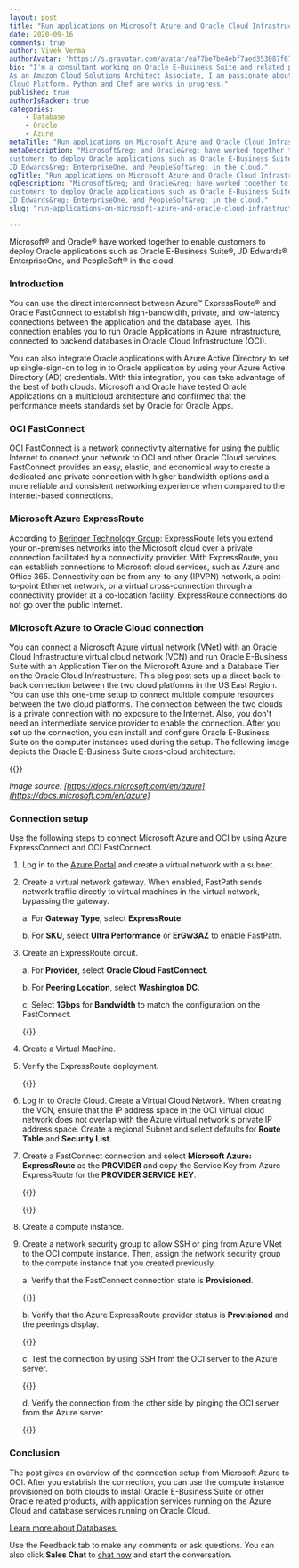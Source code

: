 ```yaml
---
layout: post
title: "Run applications on Microsoft Azure and Oracle Cloud Infrastructure"
date: 2020-09-16
comments: true
author: Vivek Verma
authorAvatar: 'https://s.gravatar.com/avatar/ea77be7be4ebf7aed353087f677104be'
bio: "I'm a consultant working on Oracle E-Business Suite and related products.
As an Amazon Cloud Solutions Architect Associate, I am passionate about the
Cloud Platform. Python and Chef are works in progress."
published: true
authorIsRacker: true
categories:
    - Database
    - Oracle
    - Azure
metaTitle: "Run applications on Microsoft Azure and Oracle Cloud Infrastructure"
metaDescription: "Microsoft&reg; and Oracle&reg; have worked together to enable
customers to deploy Oracle applications such as Oracle E-Business Suite&reg;,
JD Edwards&reg; EnterpriseOne, and PeopleSoft&reg; in the cloud."
ogTitle: "Run applications on Microsoft Azure and Oracle Cloud Infrastructure"
ogDescription: "Microsoft&reg; and Oracle&reg; have worked together to enable
customers to deploy Oracle applications such as Oracle E-Business Suite&reg;,
JD Edwards&reg; EnterpriseOne, and PeopleSoft&reg; in the cloud."
slug: "run-applications-on-microsoft-azure-and-oracle-cloud-infrastructure"

---
```


Microsoft&reg; and Oracle&reg; have worked together to enable customers to
deploy Oracle applications such as Oracle E-Business Suite&reg;, JD Edwards&reg;
EnterpriseOne, and PeopleSoft&reg; in the cloud.

<!--more-->

### Introduction

You can use the direct interconnect between Azure&trade; ExpressRoute&reg; and
Oracle FastConnect to establish high-bandwidth, private, and low-latency
connections between the application and the database layer. This connection
enables you to run Oracle Applications in Azure infrastructure, connected to
backend databases in Oracle Cloud Infrastructure (OCI).

You can also integrate Oracle applications with Azure Active Directory to set
up single-sign-on to log in to Oracle application by using your Azure Active
Directory (AD) credentials. With this integration, you can take advantage of the
best of both clouds. Microsoft and Oracle have tested Oracle Applications on a
multicloud architecture and confirmed that the performance meets standards set
by Oracle for Oracle Apps.

### OCI FastConnect

OCI FastConnect is a network connectivity alternative for using the public
Internet to connect your network to OCI and other Oracle Cloud services.
FastConnect provides an easy, elastic, and economical way to create a dedicated
and private connection with higher bandwidth options and a more reliable and
consistent networking experience when compared to the internet-based connections.

### Microsoft Azure ExpressRoute

According to [Beringer Technology Group](https://www.beringer.net/beringerblog/microsoft-azure-express-route-options-benefits/):
ExpressRoute lets you extend your on-premises networks into the Microsoft cloud
over a private connection facilitated by a connectivity provider. With ExpressRoute,
you can establish connections to Microsoft cloud services, such as Azure and Office
365. Connectivity can be from any-to-any (IPVPN) network, a point-to-point
Ethernet network, or a virtual cross-connection through a connectivity provider
at a co-location facility. ExpressRoute connections do not go over the public
Internet.

### Microsoft Azure to Oracle Cloud connection

You can connect a Microsoft Azure virtual network (VNet) with an Oracle Cloud
Infrastructure virtual cloud network (VCN) and run Oracle E-Business Suite with
an Application Tier on the Microsoft Azure and a Database Tier on the Oracle
Cloud Infrastructure. This blog post sets up a direct back-to-back connection
between the two cloud platforms in the US East Region. You can use this one-time
setup to connect multiple compute resources between the two cloud platforms. The
connection between the two clouds is a private connection with no exposure to the
Internet. Also, you don't need an intermediate service provider to enable the
connection. After you set up the connection, you can install and configure Oracle
E-Business Suite on the computer instances used during the setup. The following
image depicts the Oracle E-Business Suite cross-cloud architecture:

{{<img src="Picture1.png" title="" alt="">}}

*Image source: [https://docs.microsoft.com/en/azure](https://docs.microsoft.com/en/azure)*

### Connection setup

Use the following steps to connect Microsoft Azure and OCI by using Azure
ExpressConnect and OCI FastConnect.

1. Log in to the [Azure Portal](https://portal.azure.com) and create a virtual
   network with a subnet.

2. Create a virtual network gateway. When enabled, FastPath sends network traffic
   directly to virtual machines in the virtual network, bypassing the gateway.

   a. For **Gateway Type**, select **ExpressRoute**.

   b. For **SKU**, select **Ultra Performance** or **ErGw3AZ** to enable FastPath.

3. Create an ExpressRoute circuit.

   a. For **Provider**, select **Oracle Cloud FastConnect**.

   b.  For **Peering Location**, select **Washington DC**.

   c. Select **1Gbps** for **Bandwidth** to match the configuration on the FastConnect.

   {{<img src="Picture2.png" title="" alt="">}}

4. Create a Virtual Machine.

5. Verify the ExpressRoute deployment.

   {{<img src="Picture3.png" title="" alt="">}}

6. Log in to Oracle Cloud. Create a Virtual Cloud Network. When creating the VCN,
   ensure that the IP address space in the OCI virtual cloud network does not
   overlap with the Azure virtual network's private IP address space. Create a
   regional Subnet and select defaults for **Route Table** and **Security List**.

7. Create a FastConnect connection and select **Microsoft Azure: ExpressRoute**
   as the **PROVIDER** and copy the Service Key from Azure ExpressRoute for the
   **PROVIDER SERVICE KEY**.

   {{<img src="Picture4.png" title="" alt="">}}

   {{<img src="Picture5.png" title="" alt="">}}

8. Create a compute instance.

9. Create a network security group to allow SSH or ping from Azure VNet to the
   OCI compute instance. Then, assign the network security group to the compute
   instance that you created previously.

   a. Verify that the FastConnect connection state is **Provisioned**.

      {{<img src="Picture6.png" title="" alt="">}}

   b. Verify that the Azure ExpressRoute provider status is **Provisioned** and
      the peerings display.

      {{<img src="Picture7.png" title="" alt="">}}

   c. Test the connection by using SSH from the OCI server to the Azure server.

      {{<img src="Picture8.png" title="" alt="">}}

   d. Verify the connection from the other side by pinging the OCI server from
      the Azure server.

      {{<img src="Picture9.png" title="" alt="">}}

### Conclusion

The post gives an overview of the connection setup from Microsoft Azure to OCI.
After you establish the connection, you can use the compute instance provisioned
on both clouds to install Oracle E-Business Suite or other Oracle related products,
with application services running on the Azure Cloud and database services running
on Oracle Cloud.

<a class="cta purple" id="cta" href="https://www.rackspace.com/dba-services">Learn more about Databases.</a>

Use the Feedback tab to make any comments or ask questions. You can also click
**Sales Chat** to [chat now](https://www.rackspace.com/) and start the conversation.
